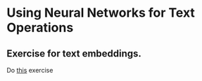 # Using Neural Networks for Text Operations

## Exercise for text embeddings.

Do [this](https://www.wolframcloud.com/env/77ca67d8-dc65-4c4e-a896-9f8634dead45) exercise
